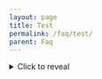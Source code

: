 ```yaml
---
layout: page
title: Test
permalink: /faq/test/
parent: Faq
---
```


<details>
  <summary>Click to reveal</summary>

    ### Weird indenting.

    1. Foo
    2. Bar
        * Baz
        * Qux

    ### Javascript

    ```js
    function logSomething(something) {
      console.log('Something', something);
    }
    ```

</details>
